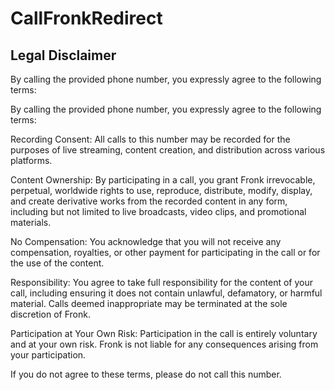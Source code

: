 # CallFronkRedirect

## Legal Disclaimer
By calling the provided phone number, you expressly agree to the following terms:

By calling the provided phone number, you expressly agree to the following terms:

Recording Consent:
All calls to this number may be recorded for the purposes of live streaming, content creation, and distribution across various platforms.

Content Ownership:
By participating in a call, you grant Fronk irrevocable, perpetual, worldwide rights to use, reproduce, distribute, modify, display, and create derivative works from the recorded content in any form, including but not limited to live broadcasts, video clips, and promotional materials.

No Compensation:
You acknowledge that you will not receive any compensation, royalties, or other payment for participating in the call or for the use of the content.

Responsibility:
You agree to take full responsibility for the content of your call, including ensuring it does not contain unlawful, defamatory, or harmful material. Calls deemed inappropriate may be terminated at the sole discretion of Fronk.

Participation at Your Own Risk:
Participation in the call is entirely voluntary and at your own risk. Fronk is not liable for any consequences arising from your participation.

If you do not agree to these terms, please do not call this number.
